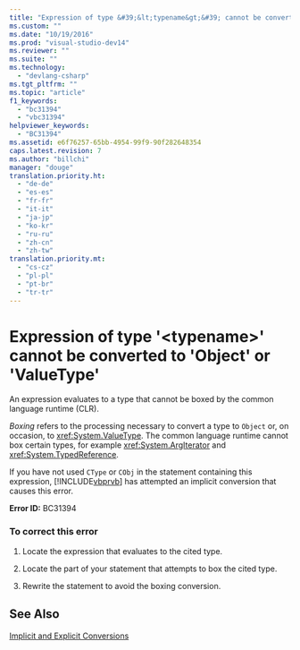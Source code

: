 ```yaml
---
title: "Expression of type &#39;&lt;typename&gt;&#39; cannot be converted to &#39;Object&#39; or &#39;ValueType&#39; | testtitle"
ms.custom: ""
ms.date: "10/19/2016"
ms.prod: "visual-studio-dev14"
ms.reviewer: ""
ms.suite: ""
ms.technology: 
  - "devlang-csharp"
ms.tgt_pltfrm: ""
ms.topic: "article"
f1_keywords: 
  - "bc31394"
  - "vbc31394"
helpviewer_keywords: 
  - "BC31394"
ms.assetid: e6f76257-65bb-4954-99f9-90f282648354
caps.latest.revision: 7
ms.author: "billchi"
manager: "douge"
translation.priority.ht: 
  - "de-de"
  - "es-es"
  - "fr-fr"
  - "it-it"
  - "ja-jp"
  - "ko-kr"
  - "ru-ru"
  - "zh-cn"
  - "zh-tw"
translation.priority.mt: 
  - "cs-cz"
  - "pl-pl"
  - "pt-br"
  - "tr-tr"
---
```

# Expression of type &#39;&lt;typename&gt;&#39; cannot be converted to &#39;Object&#39; or &#39;ValueType&#39;
An expression evaluates to a type that cannot be boxed by the common language runtime (CLR).  
  
 *Boxing* refers to the processing necessary to convert a type to `Object` or, on occasion, to <xref:System.ValueType>. The common language runtime cannot box certain types, for example <xref:System.ArgIterator> and <xref:System.TypedReference>.  
  
 If you have not used `CType` or `CObj` in the statement containing this expression, [!INCLUDE[vbprvb](../code-quality/includes/vbprvb_md.md)] has attempted an implicit conversion that causes this error.  
  
 **Error ID:** BC31394  
  
### To correct this error  
  
1.  Locate the expression that evaluates to the cited type.  
  
2.  Locate the part of your statement that attempts to box the cited type.  
  
3.  Rewrite the statement to avoid the boxing conversion.  
  
## See Also  
 [Implicit and Explicit Conversions](../Topic/Implicit%20and%20Explicit%20Conversions%20\(Visual%20Basic\).md)